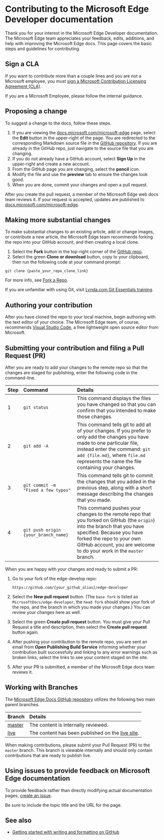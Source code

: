 # Contributing to the Microsoft Edge Developer documentation

Thank you for your interest in the Microsoft Edge Developer documentation.  The Microsoft Edge team appreciates your feedback, edits, additions, and help with improving the Microsoft Edge docs.  This page covers the basic steps and guidelines for contributing.


<!-- ====================================================================== -->
## Sign a CLA

If you want to contribute more than a couple lines and you are not a Microsoft employee, you must [sign a Microsoft Contribution Licensing Agreement (CLA)][MicrosoftOpensourceClaMain].

If you are a Microsoft Employee, please follow the internal guidance.


<!-- ====================================================================== -->
## Proposing a change

To suggest a change to the docs, follow these steps.

1.  If you are viewing the [docs.microsoft.com/microsoft-edge][Main] page, select the **Edit** button in the upper-right of the page.  You are redirected to the corresponding Markdown source file in the [GitHub repository][GithubMicrosoftdocsEdgedeveloperMain].  If you are already in the GitHub repo, just navigate to the source file that you are changing.
1.  If you do not already have a GitHub account, select **Sign Up** in the upper-right and create a new account.
1.  From the GitHub page you are changing, select the **pencil** icon.
1.  Modify the file and use the **preview** tab to ensure the changes look good.
1.  When you are done, commit your changes and open a pull request.

After you create the pull request, a member of the Microsoft Edge web docs team reviews it.  If your request is accepted, updates are published to [docs.microsoft.com/microsoft-edge][Main].


<!-- ====================================================================== -->
## Making more substantial changes

To make substantial changes to an existing article, add or change images, or contribute a new article, the Microsoft Edge team recommends forking the repo into your GitHub account, and then creating a local clone.
1. Select the **Fork** button in the top-right corner of the [GitHub repo][GithubMicrosoftdocsEdgedeveloperMain].
2. Select the green **Clone or download** button, copy to your clipboard, then run the following code at your command prompt:

```shell
git clone {paste_your_repo_clone_link}
```

For more info, see [Fork a Repo][GithubHelpGettingStartedForkRepo].

If you are unfamiliar with using Git, visit [Lynda.com Git Essentials training][LyndaGitTutorialsEssentialTraining102222].


<!-- ====================================================================== -->
## Authoring your contribution

After you have cloned the repo to your local machine, begin authoring with the text editor of your choice.  The Microsoft Edge team, of course, recommends [Visual Studio Code][VisualstudioCodeMain], a free lightweight open source editor from Microsoft.


<!-- ====================================================================== -->
## Submitting your contribution and filing a Pull Request (PR)

After you are ready to add your changes to the remote repo so that the changes are staged for publishing, enter the following code in the command-line.

| Step | Command | Details |
|:--- |:--- |:--- |
| 1 | `git status` | This command displays the files you have changed so that you can confirm that you intended to make those changes. |
| 2 | `git add -A` | This command tells git to add all of your changes.  If you prefer to only add the changes you have made to one particular file, instead enter the command: `git add {file.md}`, where `file.md` represents the name the file containing your changes. |
| 3 | `git commit -m "Fixed a few typos"` | This command tells git to commit the changes that you added in the previous step, along with a short message describing the changes that you made. |
| 4 | `git push origin {your_branch_name}` | This command pushes your changes to the remote repo that you forked on GitHub \(the `origin`\) into the branch that you have specified.  Because you have forked the repo to your own GitHub account, you are welcome to do your work in the `master` branch. |

When you are happy with your changes and ready to submit a PR:

1.  Go to your fork of the edge-develop repo:

    ```https
    https://github.com/{your_github_alias}/edge-developer
    ```

1.  Select the **New pull request** button.  \(The `base fork` is listed as `MicrosoftDocs/edge-developer`, the `head fork` should show your fork of the repo, and the branch in which you made your changes.\)  You can review your changes here as well.
1.  Select the green **Create pull request** button.  You must give your Pull Request a title and description, then select the **Create pull request** button again.
1.  After pushing your contribution to the remote repo, you are sent an email from **Open Publishing Build Service** informing whether your contribution built successfully and linking to any error warnings such as broken links, select the links to see your content staged on the site.
1.  After your PR is submitted, a member of the Microsoft Edge docs team reviews it.


<!-- ====================================================================== -->
## Working with Branches

The [Microsoft Edge Docs GitHub repository][GithubMicrosoftdocsEdgedeveloperMain] utilizes the following two main parent branches.

| Branch  | Details  |
|:--- |:--- |
| [master][GithubMicrosoftdocsEdgedeveloperMaster]  | The content is internally reviewed.  |
| [live][GithubMicrosoftdocsEdgedeveloperLive]  |  The content has been published on the [live site][Main].  |

When making contributions, please submit your Pull Request \(PR\) to the `master` branch.  This branch is viewable internally and should only contain contributions that are ready to publish live.


<!-- ====================================================================== -->
## Using issues to provide feedback on Microsoft Edge documentation

To provide feedback rather than directly modifying actual documentation pages, [create an issue][GithubMicrosoftdocsEdgedeveloperNewIssue].

Be sure to include the topic title and the URL for the page.


<!-- ====================================================================== -->
## See also

*   [Getting started with writing and formatting on GitHub][GithubHelpWritingGettingStarted]


<!-- ====================================================================== -->
<!-- links -->
[Main]: https://docs.microsoft.com/microsoft-edge "Microsoft Edge documentation | Microsoft Docs"

[GithubHelpGettingStartedForkRepo]: https://help.github.com/github/getting-started-with-github/fork-a-repo "Fork a repo | GitHub Help"
[GithubHelpWritingGettingStarted]: https://help.github.com/github/writing-on-github/getting-started-with-writing-and-formatting-on-github "Getting started with writing and formatting on GitHub | GitHub Help"

[GithubMicrosoftdocsEdgedeveloperMain]: https://github.com/MicrosoftDocs/edge-developer "MicrosoftDocs/edge-developer | GitHub"
[GithubMicrosoftdocsEdgedeveloperNewIssue]: https://github.com/MicrosoftDocs/edge-developer/issues/new "New Issue - MicrosoftDocs/edge-developer | GitHub"
[GithubMicrosoftdocsEdgedeveloperLive]: https://github.com/MicrosoftDocs/edge-developer/tree/live "MicrosoftDocs/edge-developer @ live | GitHub"
[GithubMicrosoftdocsEdgedeveloperMaster]: https://github.com/MicrosoftDocs/edge-developer/tree/master "MicrosoftDocs/edge-developer @ master | GitHub"

[LyndaGitTutorialsEssentialTraining102222]: https://www.lynda.com/Git-tutorials/Git-Essential-Training/100222-2.html "Git Essential Training (2012) | Lynda.com"

[MicrosoftOpensourceClaMain]: https://cla.opensource.microsoft.com "Contributor License Agreement | Microsoft Open Source"

[VisualstudioCodeMain]: https://code.visualstudio.com "Visual Studio Code"
